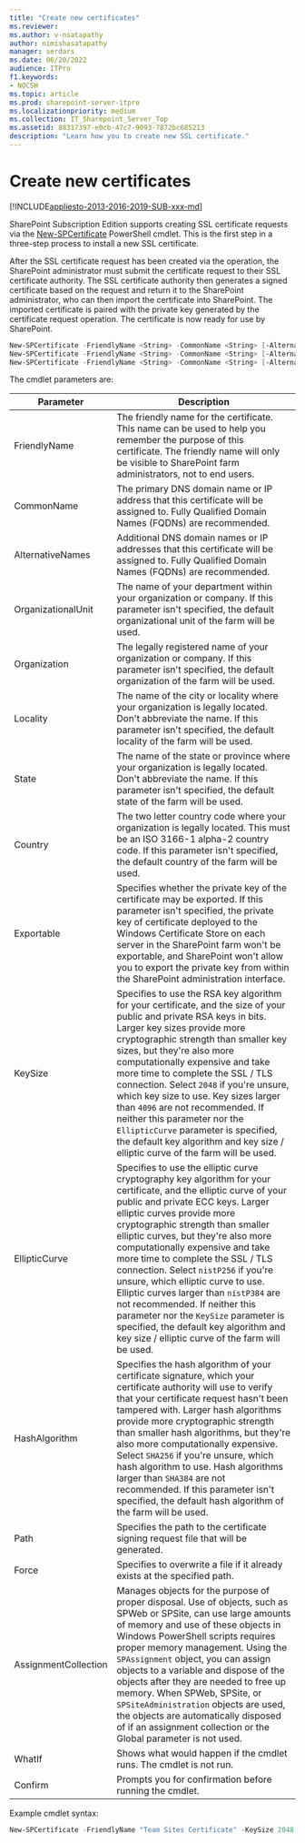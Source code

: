 ```yaml
---
title: "Create new certificates"
ms.reviewer: 
ms.author: v-nsatapathy
author: nimishasatapathy
manager: serdars
ms.date: 06/20/2022
audience: ITPro
f1.keywords:
- NOCSH
ms.topic: article
ms.prod: sharepoint-server-itpro
ms.localizationpriority: medium
ms.collection: IT_Sharepoint_Server_Top
ms.assetid: 88317397-e0cb-47c7-9093-7872bc685213
description: "Learn how you to create new SSL certificate."
---
```


 
# Create new certificates

[!INCLUDE[appliesto-2013-2016-2019-SUB-xxx-md](../includes/appliesto-2013-2016-2019-SUB-xxx-md.md)]

SharePoint Subscription Edition supports creating SSL certificate requests via the [New-SPCertificate](/powershell/module/sharepoint-server/new-spcertificate) PowerShell cmdlet. This is the first step in a three-step process to install a new SSL certificate.

After the SSL certificate request has been created via the operation, the SharePoint administrator must submit the certificate request to their SSL certificate authority. The SSL certificate authority then generates a signed certificate based on the request and return it to the SharePoint administrator, who can then import the certificate into SharePoint. The imported certificate is paired with the private key generated by the certificate request operation. The certificate is now ready for use by SharePoint.

```powershell
New-SPCertificate -FriendlyName <String> -CommonName <String> [-AlternativeNames <String[]>] [-OrganizationalUnit <String>] [-Organization <String>] [-Locality <String>] [-State <String>] [-Country <String>] [-Exportable] [-HashAlgorithm {Default | SHA256 | SHA384 | SHA512}] [-Path <String>] [-Force] [<CommonParameters>]
New-SPCertificate -FriendlyName <String> -CommonName <String> [-AlternativeNames <String[]>] [-OrganizationalUnit <String>] [-Organization <String>] [-Locality <String>] [-State <String>] [-Country <String>] [-Exportable] [-KeySize {0 | 2048 | 4096 | 8192 | 16384}] [-HashAlgorithm {Default | SHA256 | SHA384 | SHA512}] [-Path <String>] [-Force] [<CommonParameters>]
New-SPCertificate -FriendlyName <String> -CommonName <String> [-AlternativeNames <String[]>] [-OrganizationalUnit <String>] [-Organization <String>] [-Locality <String>] [-State <String>] [-Country <String>] [-Exportable] [-EllipticCurve {Default | nistP256 | nistP384 | nistP521}] [-HashAlgorithm {Default | SHA256 | SHA384 | SHA512}] [-Path <String>] [-Force] [<CommonParameters>]]
```

The cmdlet parameters are:

|Parameter|Description|
|--- |--- |
|FriendlyName| The friendly name for the certificate. This name can be used to help you remember the purpose of this certificate. The friendly name will only be visible to SharePoint farm administrators, not to end users.|
|CommonName | The primary DNS domain name or IP address that this certificate will be assigned to. Fully Qualified Domain Names (FQDNs) are recommended.|
|AlternativeNames | Additional DNS domain names or IP addresses that this certificate will be assigned to. Fully Qualified Domain Names (FQDNs) are recommended.|
|OrganizationalUnit | The name of your department within your organization or company. If this parameter isn't specified, the default organizational unit of the farm will be used.|
|Organization| The legally registered name of your organization or company. If this parameter isn't specified, the default organization of the farm will be used.|
|Locality | The name of the city or locality where your organization is legally located. Don't abbreviate the name. If this parameter isn't specified, the default locality of the farm will be used.|
|State | The name of the state or province where your organization is legally located. Don't abbreviate the name. If this parameter isn't specified, the default state of the farm will be used.|
|Country | The two letter country code where your organization is legally located. This must be an ISO 3166-1 alpha-2 country code. If this parameter isn't specified, the default country of the farm will be used.|
|Exportable| Specifies whether the private key of the certificate may be exported. If this parameter isn't specified, the private key of certificate deployed to the Windows Certificate Store on each server in the SharePoint farm won't be exportable, and SharePoint won't allow you to export the private key from within the SharePoint administration interface.|
|KeySize | Specifies to use the RSA key algorithm for your certificate, and the size of your public and private RSA keys in bits. Larger key sizes provide more cryptographic strength than smaller key sizes, but they're also more computationally expensive and take more time to complete the SSL / TLS connection. Select `2048` if you're unsure, which key size to use. Key sizes larger than `4096` are not recommended. If neither this parameter nor the `EllipticCurve` parameter is specified, the default key algorithm and key size / elliptic curve of the farm will be used.|
|EllipticCurve|Specifies to use the elliptic curve cryptography key algorithm for your certificate, and the elliptic curve of your public and private ECC keys. Larger elliptic curves provide more cryptographic strength than smaller elliptic curves, but they're also more computationally expensive and take more time to complete the SSL / TLS connection. Select `nistP256` if you're unsure, which elliptic curve to use. Elliptic curves larger than `nistP384` are not recommended. If neither this parameter nor the `KeySize` parameter is specified, the default key algorithm and key size / elliptic curve of the farm will be used.|
|HashAlgorithm|Specifies the hash algorithm of your certificate signature, which your certificate authority will use to verify that your certificate request hasn't been tampered with. Larger hash algorithms provide more cryptographic strength than smaller hash algorithms, but they're also more computationally expensive. Select `SHA256` if you're unsure, which hash algorithm to use. Hash algorithms larger than `SHA384` are not recommended. If this parameter isn't specified, the default hash algorithm of the farm will be used.|
|Path|Specifies the path to the certificate signing request file that will be generated.|
|Force| Specifies to overwrite a file if it already exists at the specified path.|
|AssignmentCollection| Manages objects for the purpose of proper disposal. Use of objects, such as SPWeb or SPSite, can use large amounts of memory and use of these objects in Windows PowerShell scripts requires proper memory management. Using the `SPAssignment` object, you can assign objects to a variable and dispose of the objects after they are needed to free up memory. When SPWeb, SPSite, or `SPSiteAdministration` objects are used, the objects are automatically disposed of if an assignment collection or the Global parameter is not used.|
|WhatIf|Shows what would happen if the cmdlet runs. The cmdlet is not run.|
|Confirm|Prompts you for confirmation before running the cmdlet.|

Example cmdlet syntax:

```powershell
New-SPCertificate -FriendlyName "Team Sites Certificate" -KeySize 2048 -CommonName sharepoint.contoso.com -AlternativeNames extranet.contoso.com, onedrive.contoso.com -OrganizationalUnit "Contoso IT Department" -Organization "Contoso" -Locality "Redmond" -State "Washington" -Country "US" -Exportable -HashAlgorithm SHA256 -Path "\\server\fileshare\Team Sites Certificate Signing Request.txt"
```
